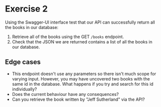 # Exercise 2

Using the Swagger-UI interface test that our API can successfully return all the books in our database:

1. Retrieve all of the books using the GET `/books` endpoint.
2. Check that the JSON we are returned contains a list of all the books in our database. 
  

## Edge cases 

- This endpoint doesn't use any parameters so there isn't much scope for varying input. However, you may have uncovered two books with the same id in the database. What happens if you try and search for this id individually? 
- Does the current behaviour have any consequences? 
- Can you retrieve the book written by "Jeff Sutherland" via the API? 
